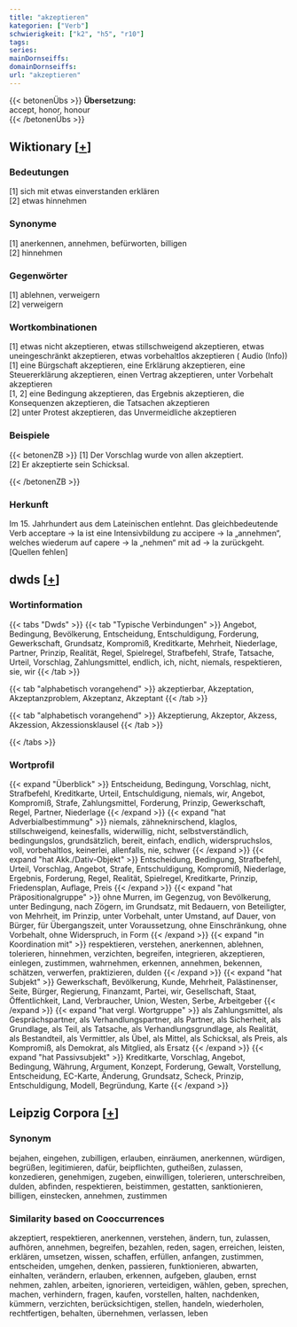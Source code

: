 ```yaml
---
title: "akzeptieren"
kategorien: ["Verb"]
schwierigkeit: ["k2", "h5", "r10"]
tags:
series:
mainDornseiffs:
domainDornseiffs:
url: "akzeptieren"
---
```


{{< betonenÜbs >}}
**Übersetzung:**  
accept, honor, honour  
{{< /betonenÜbs >}}

## Wiktionary [[+](https://de.wiktionary.org/wiki/akzeptieren)]

### Bedeutungen
[1] sich mit etwas einverstanden erklären  
[2] etwas hinnehmen  

### Synonyme
[1] anerkennen, annehmen, befürworten, billigen  
[2] hinnehmen  

### Gegenwörter
[1] ablehnen, verweigern  
[2] verweigern  

### Wortkombinationen
[1] etwas nicht akzeptieren, etwas stillschweigend akzeptieren, etwas uneingeschränkt akzeptieren, etwas vorbehaltlos akzeptieren ( Audio (Info))  
[1] eine Bürgschaft akzeptieren, eine Erklärung akzeptieren, eine Steuererklärung akzeptieren, einen Vertrag akzeptieren, unter Vorbehalt akzeptieren  
[1, 2] eine Bedingung akzeptieren, das Ergebnis akzeptieren, die Konsequenzen akzeptieren, die Tatsachen akzeptieren  
[2] unter Protest akzeptieren, das Unvermeidliche akzeptieren  

### Beispiele
{{< betonenZB >}}
[1] Der Vorschlag wurde von allen akzeptiert.  
[2] Er akzeptierte sein Schicksal.  

{{< /betonenZB >}}
### Herkunft
Im 15. Jahrhundert aus dem Lateinischen entlehnt. Das gleichbedeutende Verb acceptare → la ist eine Intensivbildung zu accipere → la „annehmen“, welches wiederum auf capere → la „nehmen“ mit ad → la zurückgeht. [Quellen fehlen]  



## dwds [[+](https://www.dwds.de/wb/akzeptieren)]

### Wortinformation
{{< tabs "Dwds" >}}
{{< tab "Typische Verbindungen" >}}
Angebot, Bedingung, Bevölkerung, Entscheidung, Entschuldigung, Forderung, Gewerkschaft, Grundsatz, Kompromiß, Kreditkarte, Mehrheit, Niederlage, Partner, Prinzip, Realität, Regel, Spielregel, Strafbefehl, Strafe, Tatsache, Urteil, Vorschlag, Zahlungsmittel, endlich, ich, nicht, niemals, respektieren, sie, wir
{{< /tab >}}

{{< tab "alphabetisch vorangehend" >}}
akzeptierbar, Akzeptation, Akzeptanzproblem, Akzeptanz, Akzeptant
{{< /tab >}}

{{< tab "alphabetisch vorangehend" >}}
Akzeptierung, Akzeptor, Akzess, Akzession, Akzessionsklausel
{{< /tab >}}

{{< /tabs >}}

### Wortprofil
{{< expand "Überblick" >}} Entscheidung, Bedingung, Vorschlag, nicht, Strafbefehl, Kreditkarte, Urteil, Entschuldigung, niemals, wir, Angebot, Kompromiß, Strafe, Zahlungsmittel, Forderung, Prinzip, Gewerkschaft, Regel, Partner, Niederlage {{< /expand >}}
{{< expand "hat Adverbialbestimmung" >}} niemals, zähneknirschend, klaglos, stillschweigend, keinesfalls, widerwillig, nicht, selbstverständlich, bedingungslos, grundsätzlich, bereit, einfach, endlich, widerspruchslos, voll, vorbehaltlos, keinerlei, allenfalls, nie, schwer {{< /expand >}}
{{< expand "hat Akk./Dativ-Objekt" >}} Entscheidung, Bedingung, Strafbefehl, Urteil, Vorschlag, Angebot, Strafe, Entschuldigung, Kompromiß, Niederlage, Ergebnis, Forderung, Regel, Realität, Spielregel, Kreditkarte, Prinzip, Friedensplan, Auflage, Preis {{< /expand >}}
{{< expand "hat Präpositionalgruppe" >}} ohne Murren, im Gegenzug, von Bevölkerung, unter Bedingung, nach Zögern, im Grundsatz, mit Bedauern, von Beteiligter, von Mehrheit, im Prinzip, unter Vorbehalt, unter Umstand, auf Dauer, von Bürger, für Übergangszeit, unter Voraussetzung, ohne Einschränkung, ohne Vorbehalt, ohne Widerspruch, in Form {{< /expand >}}
{{< expand "in Koordination mit" >}} respektieren, verstehen, anerkennen, ablehnen, tolerieren, hinnehmen, verzichten, begreifen, integrieren, akzeptieren, einlegen, zustimmen, wahrnehmen, erkennen, annehmen, bekennen, schätzen, verwerfen, praktizieren, dulden {{< /expand >}}
{{< expand "hat Subjekt" >}} Gewerkschaft, Bevölkerung, Kunde, Mehrheit, Palästinenser, Seite, Bürger, Regierung, Finanzamt, Partei, wir, Gesellschaft, Staat, Öffentlichkeit, Land, Verbraucher, Union, Westen, Serbe, Arbeitgeber {{< /expand >}}
{{< expand "hat vergl. Wortgruppe" >}} als Zahlungsmittel, als Gesprächspartner, als Verhandlungspartner, als Partner, als Sicherheit, als Grundlage, als Teil, als Tatsache, als Verhandlungsgrundlage, als Realität, als Bestandteil, als Vermittler, als Übel, als Mittel, als Schicksal, als Preis, als Kompromiß, als Demokrat, als Mitglied, als Ersatz {{< /expand >}}
{{< expand "hat Passivsubjekt" >}} Kreditkarte, Vorschlag, Angebot, Bedingung, Währung, Argument, Konzept, Forderung, Gewalt, Vorstellung, Entscheidung, EC-Karte, Änderung, Grundsatz, Scheck, Prinzip, Entschuldigung, Modell, Begründung, Karte {{< /expand >}}

## Leipzig Corpora [[+](https://corpora.uni-leipzig.de/en/res?word=akzeptieren&corpusId=deu_newscrawl-public_2018)]


### Synonym
bejahen, eingehen, zubilligen, erlauben, einräumen, anerkennen, würdigen, begrüßen, legitimieren, dafür, beipflichten, gutheißen, zulassen, konzedieren, genehmigen, zugeben, einwilligen, tolerieren, unterschreiben, dulden, abfinden, respektieren, beistimmen, gestatten, sanktionieren, billigen, einstecken, annehmen, zustimmen


### Similarity based on Cooccurrences
akzeptiert, respektieren, anerkennen, verstehen, ändern, tun, zulassen, aufhören, annehmen, begreifen, bezahlen, reden, sagen, erreichen, leisten, erklären, umsetzen, wissen, schaffen, erfüllen, anfangen, zustimmen, entscheiden, umgehen, denken, passieren, funktionieren, abwarten, einhalten, verändern, erlauben, erkennen, aufgeben, glauben, ernst nehmen, zahlen, arbeiten, ignorieren, verteidigen, wählen, geben, sprechen, machen, verhindern, fragen, kaufen, vorstellen, halten, nachdenken, kümmern, verzichten, berücksichtigen, stellen, handeln, wiederholen, rechtfertigen, behalten, übernehmen, verlassen, leben

